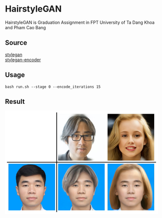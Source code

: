 # HairstyleGAN

HairstyleGAN is Graduation Assignment in FPT University of Ta Dang Khoa and Pham Cao Bang

## Source

[stylegan](https://github.com/NVlabs/stylegan) \
[stylegan-encoder](https://github.com/pbaylies/stylegan-encoder)

## Usage

```
bash run.sh --stage 0 --encode_iterations 15
```

## Result
![rs.jpg](docs/rs.jpg)